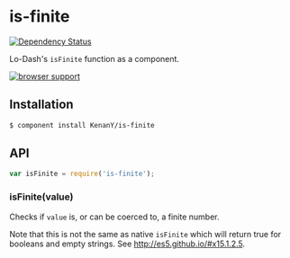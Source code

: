 # is-finite

[![Dependency Status](https://gemnasium.com/KenanY/is-finite.png)](https://gemnasium.com/KenanY/is-finite)

Lo-Dash's `isFinite` function as a component.

[![browser support](https://ci.testling.com/KenanY/is-finite.png)](https://ci.testling.com/KenanY/is-finite)

## Installation

``` bash
$ component install KenanY/is-finite
```

## API

``` javascript
var isFinite = require('is-finite');
```

### isFinite(value)

Checks if `value` is, or can be coerced to, a finite number.

Note that this is not the same as native `isFinite` which will return true for
booleans and empty strings. See <http://es5.github.io/#x15.1.2.5>.